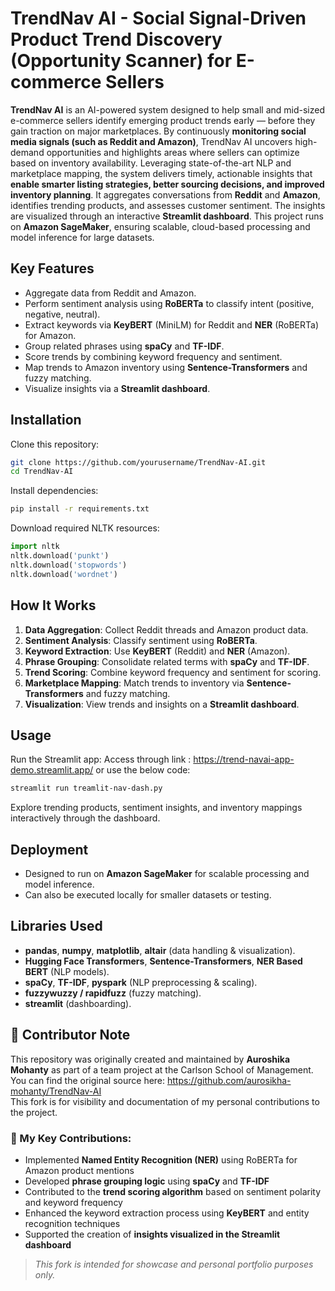 # TrendNav AI - Social Signal-Driven Product Trend Discovery (Opportunity Scanner) for E-commerce Sellers 


**TrendNav AI** is an AI-powered system designed to help small and mid-sized e-commerce sellers identify emerging product trends early — before they gain traction on major marketplaces. By continuously **monitoring social media signals (such as Reddit and Amazon)**, TrendNav AI uncovers high-demand opportunities and highlights areas where sellers can optimize based on inventory availability. Leveraging state-of-the-art NLP and marketplace mapping, the system delivers timely, actionable insights that **enable smarter listing strategies, better sourcing decisions, and improved inventory planning**. It aggregates conversations from **Reddit** and **Amazon**, identifies trending products, and assesses customer sentiment. The insights are visualized through an interactive **Streamlit dashboard**. This project runs on **Amazon SageMaker**, ensuring scalable, cloud-based processing and model inference for large datasets.


## Key Features

- Aggregate data from Reddit and Amazon.
- Perform sentiment analysis using **RoBERTa** to classify intent (positive, negative, neutral).
- Extract keywords via **KeyBERT** (MiniLM) for Reddit and **NER** (RoBERTa) for Amazon.
- Group related phrases using **spaCy** and **TF-IDF**.
- Score trends by combining keyword frequency and sentiment.
- Map trends to Amazon inventory using **Sentence-Transformers** and fuzzy matching.
- Visualize insights via a **Streamlit dashboard**.

## Installation

Clone this repository:

```bash
git clone https://github.com/yourusername/TrendNav-AI.git
cd TrendNav-AI
```

Install dependencies:

```bash
pip install -r requirements.txt
```

Download required NLTK resources:

```python
import nltk
nltk.download('punkt')
nltk.download('stopwords')
nltk.download('wordnet')
```

## How It Works

1. **Data Aggregation**: Collect Reddit threads and Amazon product data.
2. **Sentiment Analysis**: Classify sentiment using **RoBERTa**.
3. **Keyword Extraction**: Use **KeyBERT** (Reddit) and **NER** (Amazon).
4. **Phrase Grouping**: Consolidate related terms with **spaCy** and **TF-IDF**.
5. **Trend Scoring**: Combine keyword frequency and sentiment for scoring.
6. **Marketplace Mapping**: Match trends to inventory via **Sentence-Transformers** and fuzzy matching.
7. **Visualization**: View trends and insights on a **Streamlit dashboard**.

## Usage

Run the Streamlit app:
Access through link : https://trend-navai-app-demo.streamlit.app/
or 
use the below code:
```bash
streamlit run treamlit-nav-dash.py
```

Explore trending products, sentiment insights, and inventory mappings interactively through the dashboard.

## Deployment

- Designed to run on **Amazon SageMaker** for scalable processing and model inference.
- Can also be executed locally for smaller datasets or testing.

## Libraries Used

- **pandas**, **numpy**, **matplotlib**, **altair** (data handling & visualization).
- **Hugging Face Transformers**, **Sentence-Transformers**, **NER Based BERT** (NLP models).
- **spaCy**, **TF-IDF**, **pyspark** (NLP preprocessing & scaling).
- **fuzzywuzzy / rapidfuzz** (fuzzy matching).
- **streamlit** (dashboarding).

## 📌 Contributor Note

This repository was originally created and maintained by **Auroshika Mohanty** as part of a team project at the Carlson School of Management.  
You can find the original source here: https://github.com/aurosikha-mohanty/TrendNav-AI  
This fork is for visibility and documentation of my personal contributions to the project.

### 👤 My Key Contributions:
- Implemented **Named Entity Recognition (NER)** using RoBERTa for Amazon product mentions  
- Developed **phrase grouping logic** using **spaCy** and **TF-IDF**  
- Contributed to the **trend scoring algorithm** based on sentiment polarity and keyword frequency  
- Enhanced the keyword extraction process using **KeyBERT** and entity recognition techniques  
- Supported the creation of **insights visualized in the Streamlit dashboard**

> _This fork is intended for showcase and personal portfolio purposes only._

